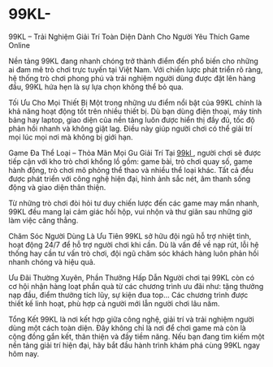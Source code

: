 # 99KL-
 99KL – Trải Nghiệm Giải Trí Toàn Diện Dành Cho Người Yêu Thích Game Online

Nền tảng 99KL đang nhanh chóng trở thành điểm đến phổ biến cho những ai đam mê trò chơi trực tuyến tại Việt Nam. Với chiến lược phát triển rõ ràng, hệ thống trò chơi phong phú và trải nghiệm người dùng được đặt lên hàng đầu, 99KL hứa hẹn là sự lựa chọn không thể bỏ qua.

Tối Ưu Cho Mọi Thiết Bị
Một trong những ưu điểm nổi bật của 99KL chính là khả năng hoạt động tốt trên nhiều thiết bị. Dù bạn dùng điện thoại, máy tính bảng hay laptop, giao diện của nền tảng luôn được hiển thị đầy đủ, tốc độ phản hồi nhanh và không giật lag. Điều này giúp người chơi có thể giải trí mọi lúc mọi nơi mà không bị giới hạn.

Game Đa Thể Loại – Thỏa Mãn Mọi Gu Giải Trí
Tại <a href=https://99kl.top> 99kl </a>, người chơi sẽ được tiếp cận với kho trò chơi khổng lồ gồm: game bài, trò chơi quay số, game hành động, trò chơi mô phỏng thể thao và nhiều thể loại khác. Tất cả đều được phát triển với công nghệ hiện đại, hình ảnh sắc nét, âm thanh sống động và giao diện thân thiện.

Từ những trò chơi đòi hỏi tư duy chiến lược đến các game may mắn nhanh, 99KL đều mang lại cảm giác hồi hộp, vui nhộn và thư giãn sau những giờ làm việc căng thẳng.

Chăm Sóc Người Dùng Là Ưu Tiên
99KL sở hữu đội ngũ hỗ trợ nhiệt tình, hoạt động 24/7 để hỗ trợ người chơi khi cần. Dù là vấn đề về nạp rút, lỗi hệ thống hay cần tư vấn trò chơi, đội ngũ chăm sóc khách hàng luôn phản hồi nhanh chóng và hiệu quả.

Ưu Đãi Thường Xuyên, Phần Thưởng Hấp Dẫn
Người chơi tại 99KL còn có cơ hội nhận hàng loạt phần quà từ các chương trình ưu đãi như: tặng thưởng nạp đầu, điểm thưởng tích lũy, sự kiện đua top... Các chương trình được thiết kế linh hoạt, phù hợp cả người mới lẫn người chơi lâu năm.

Tổng Kết
99KL là nơi kết hợp giữa công nghệ, giải trí và trải nghiệm người dùng một cách toàn diện. Đây không chỉ là nơi để chơi game mà còn là cộng đồng gắn kết, thân thiện và đầy tiềm năng. Nếu bạn đang tìm kiếm một nền tảng giải trí hiện đại, hãy bắt đầu hành trình khám phá cùng 99KL ngay hôm nay.

